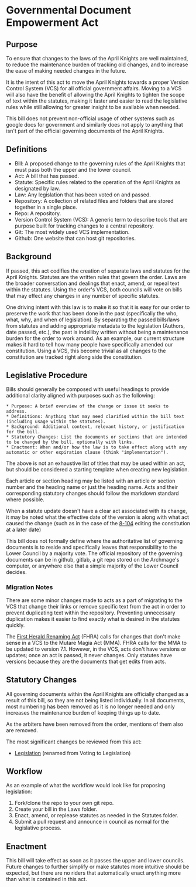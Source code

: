[Bill number: 11-102]: #
[Author: Archmage Szeraax]: #
[Proposed Date: 4/17/2025]: #
[Passed Date: -]: #

# Governmental Document Empowerment Act

## Purpose
To ensure that changes to the laws of the April Knights are well maintained, to reduce the maintenance burden of tracking old changes, and to increase the ease of making needed changes in the future.

It is the intent of this act to move the April Knights towards a proper Version Control System (VCS) for all official government affairs. Moving to a VCS will also have the benefit of allowing the April Knights to tighten the scope of text within the statutes, making it faster and easier to read the legislative rules while still allowing for greater insight to be available when needed.

This bill does not prevent non-official usage of other systems such as google docs for government and similarly does not apply to anything that isn't part of the official governing documents of the April Knights.

## Definitions
* Bill: A proposed change to the governing rules of the April Knights that must pass both the upper and the lower council.
* Act: A bill that has passed.
* Statute: Specific rules related to the operation of the April Knights as designated by law.
* Law: Any legislation that has been voted on and passed.
* Repository: A collection of related files and folders that are stored together in a single place.
* Repo: A repository.
* Version Control System (VCS): A generic term to describe tools that are purpose built for tracking changes to a central repository.
* Git: The most widely used VCS implementation.
* Github: One website that can host git repositories.

## Background
If passed, this act codifies the creation of separate laws and statutes for the April Knights. Statutes are the written rules that govern the order. Laws are the broader conversation and dealings that enact, amend, or repeal text within the statutes. Using the order's VCS, both councils will vote on bills that may effect any changes in any number of specific statutes.

One driving intent with this law is to make it so that it is easy for our order to preserve the work that has been done in the past (specifically the who, what, why, and when of legislation). By separating the passed bills/laws from statutes and adding appropriate metadata to the legislation (Authors, date passed, etc.), the past is indelliby written without being a maintenance burden for the order to work around. As an example, our current structure makes it hard to tell how many people have specifically amended our constitution. Using a VCS, this become trivial as all changes to the constitution are tracked right along side the constitution.

## Legislative Procedure
Bills should generally be composed with useful headings to provide additional clarity aligned with purposes such as the following:

    * Purpose: A brief overview of the change or issue it seeks to address.
    * Definitions: Anything that may need clarified within the bill text (including usage within the statutes).
    * Background: Additional context, relevant history, or justification for the bill.
    * Statutory Changes: List the documents or sections that are intended to be changed by the bill, optionally with links.
    * Enactment: When and/or how the law is to take effect along with any automatic or other expiration clause (think "implementation").

The above is not an exhaustive list of titles that may be used within an act, but should be considered a starting template when creating new legislation.

Each article or section heading may be listed with an article or section number and the heading name or just the heading name. Acts and their corresponding statutory changes should follow the markdown standard where possible.

When a statute update doesn't have a clear act associated with its change, it may be noted what the effective date of the version is along with what act caused the change (such as in the case of the [8-104](/Laws/8-104%20Election%20Act.md) editing the constitution at a later date)

This bill does not formally define where the authoritative list of governing documents is to reside and specifically leaves that responsibility to the Lower Council by a majority vote. The official repository of the governing documents can be in github, gitlab, a git repo stored on the Archmage's computer, or anywhere else that a simple majority of the Lower Council decides.

### Migration Notes
There are some minor changes made to acts as a part of migrating to the VCS that change their links or remove specific text from the act in order to prevent duplicating text within the repository. Preventing unnecessary duplication makes it easier to find exactly what is desired in the statutes quickly.

The [First Herald Renaming Act](/Laws/9-102%20First%20Herald%20Renaming%20Act.md) (FHRA) calls for changes that don't make sense in a VCS to the Mutare Magia Act (MMA). FHRA calls for the MMA to be updated to version 7.1. However, in the VCS, acts don't have versions or updates; once an act is passed, it never changes. Only statutes have versions because they are the documents that get edits from acts.

## Statutory Changes
All governing documents within the April Knights are officially changed as a result of this bill, so they are not being listed individually. In all documents, most numbering has been removed as it is no longer needed and only increases the maintenance burden of keeping things up to date.

As the arbiters have been removed from the order, mentions of them also are removed.

The most significant changes be reviewed from this act:

* [Legislation](/Statutes/Legislation.md) (renamed from Voting to Legislation)

## Workflow
As an example of what the workflow would look like for proposing legislation:

1. Fork/clone the repo to your own git repo.
1. Create your bill in the Laws folder.
1. Enact, amend, or replease statutes as needed in the Statutes folder.
1. Submit a pull request and announce in council as normal for the legislative process.

## Enactment
This bill will take effect as soon as it passes the upper and lower councils. Future changes to further simplify or make statutes more intuitive should be expected, but there are no riders that automatically enact anything more than what is contained in this act.
